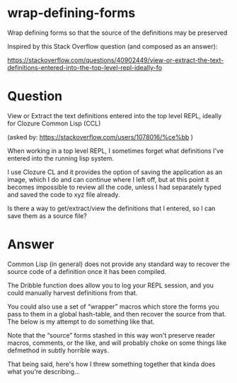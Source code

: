 # wrap-defining-forms
Wrap defining forms so that the source of the definitions may be preserved

Inspired by this Stack Overflow question (and composed as an answer):

https://stackoverflow.com/questions/40902449/view-or-extract-the-text-definitions-entered-into-the-top-level-repl-ideally-fo

# Question


View or Extract the text definitions entered into the top level REPL, ideally for Clozure Common Lisp (CCL)

(asked by: https://stackoverflow.com/users/1078016/%ce%bb )
	
When working in a top level REPL, I sometimes forget what definitions I've entered into the running lisp system.

I use Clozure CL and it provides the option of saving the application as an image, which I do and can continue where I left off, but at this point it becomes impossible to review all the code, unless I had separately typed and saved the code to xyz file already.

Is there a way to get/extract/view the definitions that I entered, so I can save them as a source file?

# Answer

Common Lisp (in general) does not provide any standard way to recover the source code of a definition once it has been compiled.

The Dribble function does allow you to log your REPL session, and you could manually harvest definitions from that.

You could also use a set of “wrapper” macros which store the forms you pass to them in a global hash-table, and then recover the source from that. The below is my attempt to do something like that.

Note that the “source” forms stashed in this way won't preserve reader macros, comments, or the like, and will probably choke on some things like defmethod in subtly horrible ways.

That being said, here's how I threw something together that kinda does what you're describing…
